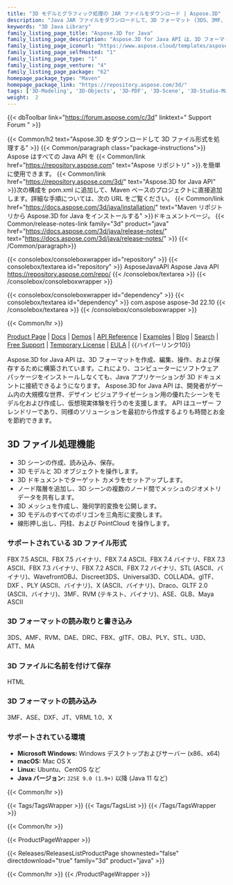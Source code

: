 ```yaml
---
title: "3D モデルとグラフィック処理の JAR ファイルをダウンロード | Aspose.3D"
description: "Java JAR ファイルをダウンロードして、3D フォーマット (3DS、3MF、DAE、DFX など) を作成、読み取り、変換、保存します。ジオメトリ、グラフ、スケルトン、およびモーフ デフォーマをサポートします。"
keywords: "3D Java Library"
family_listing_page_title: "Aspose.3D for Java"
family_listing_page_description: "Aspose.3D for Java API は、3D フォーマットを作成、編集、操作、および保存するために構築されています。これにより、コンピューターにソフトウェア パッケージをインストールしなくても、Java アプリケーションが 3D ドキュメントに接続できるようになります。 Aspose.3D for Java API は、開発者がゲーム内の大規模な世界、デザイン ビジュアライゼーション用の優れたシーンをモデル化および作成し、バーチャル リアリティ体験を行うのを支援します。 API は使いやすく、同様のソリューションをゼロから作成するよりも時間とお金を節約できます。"
family_listing_page_iconurl: "https://www.aspose.cloud/templates/aspose/App_Themes/V3/images/3d/272x272/aspose_3d-for-java.png"
family_listing_page_selfHosted: "1"
family_listing_page_type: "1"
family_listing_page_venture: "4"
family_listing_page_package: "62"
homepage_package_type: "Maven"
homepage_package_link: "https://repository.aspose.com/3d/"
tags: ['3D-Modeling', '3D-Objects', '3D-PDF', '3D-Scene', '3D-Studio-Max', '3D-Viewports', '3DS', '3D-to-GLTF2.0', '3D-to-HTML', '3D-to-PDF', '3MF', 'AMF', 'Animation', 'ASE', 'Aspose.3D', 'Aspose.Total', 'AutoCAD', 'Autodesk', 'Collada', 'Conholdate', 'Conholdate.Total', 'Cylinder', 'DAE', 'Darco', 'DirectX', 'DRC', 'DXF', 'FBX', 'Geometry', 'gITF', 'HTML', 'JT', 'Linear-Extrusion', 'Mesh', 'Morph', 'NURBS', 'OBJ', 'PDF', 'PLY', 'PointCloud', 'Polygons', 'Redenring', 'RVM', 'Skeleton', 'STL', 'U3D', 'VRML', 'Wavefront', 'X', 'Maya']
weight:  2
---
```


{{< dbToolbar link="https://forum.aspose.com/c/3d" linktext=" Support Forum " >}}

{{< Common/h2 text="Aspose.3D をダウンロードして 3D ファイル形式を処理する"  >}}
{{< Common/paragraph class="package-instructions">}}
Aspose はすべての Java API を
{{< Common/link href="https://repository.aspose.com" text="Aspose リポジトリ"  >}}.を簡単に使用できます。
{{< Common/link href="https://repository.aspose.com/3d/" text="Aspose.3D for Java API"  >}}次の構成を pom.xml に追加して、Maven ベースのプロジェクトに直接追加します。詳細な手順については、次の URL をご覧ください。
{{< Common/link href="https://docs.aspose.com/3d/java/installation/" text="Maven リポジトリから Aspose.3D for Java をインストールする"  >}}ドキュメントページ。
{{< Common/release-notes-link family="3d" product="java" href="https://docs.aspose.com/3d/java/release-notes/" text="https://docs.aspose.com/3d/java/release-notes/"  >}}
{{< /Common/paragraph>}}

{{< consolebox/consoleboxwrapper id="repository" >}}
   {{< consolebox/textarea id="repository" >}}
      <repository>
      <id>AsposeJavaAPI</id>
      <name>Aspose Java API</name>
      <url>https://repository.aspose.com/repo/</url>
      </repository>
   {{< /consolebox/textarea >}}
{{< /consolebox/consoleboxwrapper >}}

{{< consolebox/consoleboxwrapper id="dependency" >}}
   {{< consolebox/textarea id="dependency" >}}
      <dependency>
      <groupId>com.aspose</groupId>
      <artifactId>aspose-3d</artifactId>
      <version>22.10</version>
      </dependency>
   {{< /consolebox/textarea >}}
{{< /consolebox/consoleboxwrapper >}}

{{< Common/hr >}}


[Product Page](https://products.aspose.com/3d/java) | [Docs](https://docs.aspose.com/3d/java/) | [Demos](https://products.aspose.app/3d/family) | [API Reference](https://apireference.aspose.com/3d/java) | [Examples](https://github.com/aspose-3d/Aspose.3D-for-Java) | [Blog](https://blog.aspose.com/category/3d/) | [Search](https://search.aspose.com/) | [Free Support](https://forum.aspose.com/c/3d) | [Temporary License](https://purchase.aspose.com/temporary-license) | [EULA](https://about.aspose.com/legal/eula/) | {{ハイパーリンク10}}

Aspose.3D for Java API は、3D フォーマットを作成、編集、操作、および保存するために構築されています。これにより、コンピューターにソフトウェア パッケージをインストールしなくても、Java アプリケーションが 3D ドキュメントに接続できるようになります。 Aspose.3D for Java API は、開発者がゲーム内の大規模な世界、デザイン ビジュアライゼーション用の優れたシーンをモデル化および作成し、仮想現実体験を行うのを支援します。 API はユーザー フレンドリーであり、同様のソリューションを最初から作成するよりも時間とお金を節約できます。

## 3D ファイル処理機能

- 3D シーンの作成、読み込み、保存。
- 3D モデルと 3D オブジェクトを操作します。
- 3D ドキュメントでターゲット カメラをセットアップします。
- ノード階層を追加し、3D シーンの複数のノード間でメッシュのジオメトリ データを共有します。
- 3D メッシュを作成し、幾何学的変換を公開します。
- 3D モデルのすべてのポリゴンを三角形に変換します。
- 線形押し出し、円柱、および PointCloud を操作します。

### サポートされている 3D ファイル形式

FBX 7.5 ASCII、FBX 7.5 バイナリ、FBX 7.4 ASCII、FBX 7.4 バイナリ、FBX 7.3 ASCII、FBX 7.3 バイナリ、FBX 7.2 ASCII、FBX 7.2 バイナリ、STL (ASCII、バイナリ)、WavefrontOBJ、Discreet3DS、Universal3D、COLLADA、glTF、DXF 、PLY (ASCII、バイナリ)、X (ASCII、バイナリ)、Draco、GLTF 2.0 (ASCII、バイナリ)、3MF、RVM (テキスト、バイナリ)、ASE、GLB、Maya ASCII

### 3D フォーマットの読み取りと書き込み

3DS、AMF、RVM、DAE、DRC、FBX、gITF、OBJ、PLY、STL、U3D、ATT、MA

### 3D ファイルに名前を付けて保存

HTML

### 3D フォーマットの読み込み

3MF、ASE、DXF、JT、VRML 1.0、X

### サポートされている環境

- **Microsoft Windows:** Windows デスクトップおよびサーバー (x86、x64)
- **macOS:** Mac OS X
- **Linux:** Ubuntu、CentOS など
- **Java バージョン:** `J2SE 9.0 (1.9+)` 以降 (Java 11 など)

{{< Common/hr >}}

{{< Tags/TagsWrapper >}}
 {{< Tags/TagsList >}}
{{< /Tags/TagsWrapper >}}

{{< Common/hr >}}

{{< ProductPageWrapper >}}
<!-- ReleasesListProductPage-->
   {{< Releases/ReleasesListProductPage shownested="false"  directdownload="true" family="3d" product="java" >}}
<!-- /ReleasesListProductPage-->
{{< Common/hr >}}
{{< /ProductPageWrapper >}}

